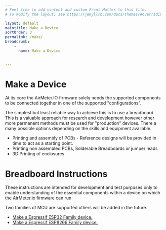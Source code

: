 ```yaml
---
# Feel free to add content and custom Front Matter to this file.
# To modify the layout, see https://jekyllrb.com/docs/themes/#overriding-theme-defaults

layout: default
maintitle: Make a Device
sortOrder: 3
permalink: /make/
breadcrumb:
    - 
      name: Make a Device

      
---
```



# Make a Device

At its core the AirMeter.IO firmware solely needs the supported components to be connected together in one of the supported "configurations". 

The simplest but least reliable way to achieve this is to use a breadboard. This is a valuable approach for research and development however other more permanent methods must be used for "production" devices. There a many possible options depending on the skills and equipment available. 

- Printing and assembly of PCBs - Reference designs will be provided in time to act as a starting point.
- Printing non assembled PCBs, Solderable Breadboards or jumper leads
- 3D Printing of enclosures


# Breadboard Instructions

These instructions are intended for development and test purposes only to enable understanding of the essential components within a device on which the AirMeter.io firmware can run.

Two families of MCU are supported others will be added in the future.

- [Make a Espressif ESP32 Family device.](/make/esp32)
- [Make a Espressif ESP8266 Family device.](/make/esp8266)








